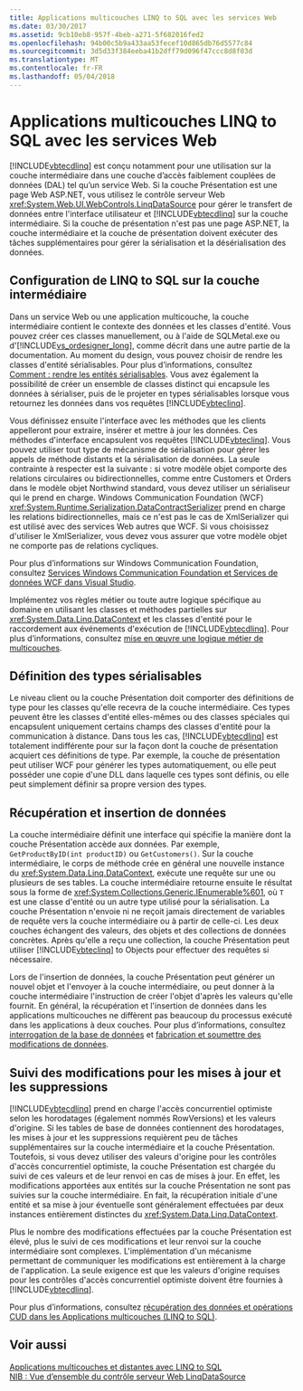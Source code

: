 ```yaml
---
title: Applications multicouches LINQ to SQL avec les services Web
ms.date: 03/30/2017
ms.assetid: 9cb10eb8-957f-4beb-a271-5f682016fed2
ms.openlocfilehash: 94b00c5b9a433aa53fecef10d865db76d5577c84
ms.sourcegitcommit: 3d5d33f384eeba41b2dff79d096f47ccc8d8f03d
ms.translationtype: MT
ms.contentlocale: fr-FR
ms.lasthandoff: 05/04/2018
---
```

# <a name="linq-to-sql-n-tier-with-web-services"></a>Applications multicouches LINQ to SQL avec les services Web
[!INCLUDE[vbtecdlinq](../../../../../../includes/vbtecdlinq-md.md)] est conçu notamment pour une utilisation sur la couche intermédiaire dans une couche d’accès faiblement couplées de données (DAL) tel qu’un service Web. Si la couche Présentation est une page Web ASP.NET, vous utilisez le contrôle serveur Web <xref:System.Web.UI.WebControls.LinqDataSource> pour gérer le transfert de données entre l'interface utilisateur et [!INCLUDE[vbtecdlinq](../../../../../../includes/vbtecdlinq-md.md)] sur la couche intermédiaire. Si la couche de présentation n'est pas une page ASP.NET, la couche intermédiaire et la couche de présentation doivent exécuter des tâches supplémentaires pour gérer la sérialisation et la désérialisation des données.  
  
## <a name="setting-up-linq-to-sql-on-the-middle-tier"></a>Configuration de LINQ to SQL sur la couche intermédiaire  
 Dans un service Web ou une application multicouche, la couche intermédiaire contient le contexte des données et les classes d'entité. Vous pouvez créer ces classes manuellement, ou à l'aide de SQLMetal.exe ou d'[!INCLUDE[vs_ordesigner_long](../../../../../../includes/vs-ordesigner-long-md.md)], comme décrit dans une autre partie de la documentation. Au moment du design, vous pouvez choisir de rendre les classes d'entité sérialisables. Pour plus d’informations, consultez [Comment : rendre les entités sérialisables](../../../../../../docs/framework/data/adonet/sql/linq/how-to-make-entities-serializable.md). Vous avez également la possibilité de créer un ensemble de classes distinct qui encapsule les données à sérialiser, puis de le projeter en types sérialisables lorsque vous retournez les données dans vos requêtes [!INCLUDE[vbteclinq](../../../../../../includes/vbteclinq-md.md)].  
  
 Vous définissez ensuite l'interface avec les méthodes que les clients appelleront pour extraire, insérer et mettre à jour les données. Ces méthodes d'interface encapsulent vos requêtes [!INCLUDE[vbteclinq](../../../../../../includes/vbteclinq-md.md)]. Vous pouvez utiliser tout type de mécanisme de sérialisation pour gérer les appels de méthode distants et la sérialisation de données. La seule contrainte à respecter est la suivante : si votre modèle objet comporte des relations circulaires ou bidirectionnelles, comme entre Customers et Orders dans le modèle objet Northwind standard, vous devez utiliser un sérialiseur qui le prend en charge. Windows Communication Foundation (WCF) <xref:System.Runtime.Serialization.DataContractSerializer> prend en charge les relations bidirectionnelles, mais ce n'est pas le cas de XmlSerializer qui est utilisé avec des services Web autres que WCF. Si vous choisissez d'utiliser le XmlSerializer, vous devez vous assurer que votre modèle objet ne comporte pas de relations cycliques.  
  
 Pour plus d’informations sur Windows Communication Foundation, consultez [Services Windows Communication Foundation et Services de données WCF dans Visual Studio](/visualstudio/data-tools/windows-communication-foundation-services-and-wcf-data-services-in-visual-studio).  
  
 Implémentez vos règles métier ou toute autre logique spécifique au domaine en utilisant les classes et méthodes partielles sur <xref:System.Data.Linq.DataContext> et les classes d'entité pour le raccordement aux événements d'exécution de [!INCLUDE[vbtecdlinq](../../../../../../includes/vbtecdlinq-md.md)]. Pour plus d’informations, consultez [mise en œuvre une logique métier de multicouches](../../../../../../docs/framework/data/adonet/sql/linq/implementing-business-logic-linq-to-sql.md).  
  
## <a name="defining-the-serializable-types"></a>Définition des types sérialisables  
 Le niveau client ou la couche Présentation doit comporter des définitions de type pour les classes qu'elle recevra de la couche intermédiaire. Ces types peuvent être les classes d'entité elles-mêmes ou des classes spéciales qui encapsulent uniquement certains champs des classes d'entité pour la communication à distance. Dans tous les cas, [!INCLUDE[vbtecdlinq](../../../../../../includes/vbtecdlinq-md.md)] est totalement indifférente pour sur la façon dont la couche de présentation acquiert ces définitions de type. Par exemple, la couche de présentation peut utiliser WCF pour générer les types automatiquement, ou elle peut posséder une copie d'une DLL dans laquelle ces types sont définis, ou elle peut simplement définir sa propre version des types.  
  
## <a name="retrieving-and-inserting-data"></a>Récupération et insertion de données  
 La couche intermédiaire définit une interface qui spécifie la manière dont la couche Présentation accède aux données. Par exemple, `GetProductByID(int productID)` ou `GetCustomers()`. Sur la couche intermédiaire, le corps de méthode crée en général une nouvelle instance du <xref:System.Data.Linq.DataContext>, exécute une requête sur une ou plusieurs de ses tables. La couche intermédiaire retourne ensuite le résultat sous la forme de <xref:System.Collections.Generic.IEnumerable%601>, où `T` est une classe d'entité ou un autre type utilisé pour la sérialisation. La couche Présentation n'envoie ni ne reçoit jamais directement de variables de requête vers la couche intermédiaire ou à partir de celle-ci. Les deux couches échangent des valeurs, des objets et des collections de données concrètes. Après qu'elle a reçu une collection, la couche Présentation peut utiliser [!INCLUDE[vbteclinq](../../../../../../includes/vbteclinq-md.md)] to Objects pour effectuer des requêtes si nécessaire.  
  
 Lors de l'insertion de données, la couche Présentation peut générer un nouvel objet et l'envoyer à la couche intermédiaire, ou peut donner à la couche intermédiaire l'instruction de créer l'objet d'après les valeurs qu'elle fournit. En général, la récupération et l'insertion de données dans les applications multicouches ne diffèrent pas beaucoup du processus exécuté dans les applications à deux couches. Pour plus d’informations, consultez [interrogation de la base de données](../../../../../../docs/framework/data/adonet/sql/linq/querying-the-database.md) et [fabrication et soumettre des modifications de données](../../../../../../docs/framework/data/adonet/sql/linq/making-and-submitting-data-changes.md).  
  
## <a name="tracking-changes-for-updates-and-deletes"></a>Suivi des modifications pour les mises à jour et les suppressions  
 [!INCLUDE[vbtecdlinq](../../../../../../includes/vbtecdlinq-md.md)] prend en charge l'accès concurrentiel optimiste selon les horodatages (également nommés RowVersions) et les valeurs d'origine. Si les tables de base de données contiennent des horodatages, les mises à jour et les suppressions requièrent peu de tâches supplémentaires sur la couche intermédiaire et la couche Présentation. Toutefois, si vous devez utiliser des valeurs d'origine pour les contrôles d'accès concurrentiel optimiste, la couche Présentation est chargée du suivi de ces valeurs et de leur renvoi en cas de mises à jour. En effet, les modifications apportées aux entités sur la couche Présentation ne sont pas suivies sur la couche intermédiaire. En fait, la récupération initiale d'une entité et sa mise à jour éventuelle sont généralement effectuées par deux instances entièrement distinctes du <xref:System.Data.Linq.DataContext>.  
  
 Plus le nombre des modifications effectuées par la couche Présentation est élevé, plus le suivi de ces modifications et leur renvoi sur la couche intermédiaire sont complexes. L'implémentation d'un mécanisme permettant de communiquer les modifications est entièrement à la charge de l'application. La seule exigence est que les valeurs d'origine requises pour les contrôles d'accès concurrentiel optimiste doivent être fournies à [!INCLUDE[vbtecdlinq](../../../../../../includes/vbtecdlinq-md.md)].  
  
 Pour plus d’informations, consultez [récupération des données et opérations CUD dans les Applications multicouches (LINQ to SQL)](../../../../../../docs/framework/data/adonet/sql/linq/data-retrieval-and-cud-operations-in-n-tier-applications.md).  
  
## <a name="see-also"></a>Voir aussi  
 [Applications multicouches et distantes avec LINQ to SQL](../../../../../../docs/framework/data/adonet/sql/linq/n-tier-and-remote-applications-with-linq-to-sql.md)  
 [NIB : Vue d’ensemble du contrôle serveur Web LinqDataSource](http://msdn.microsoft.com/library/104cfc3f-7385-47d3-8a51-830dfa791136)
